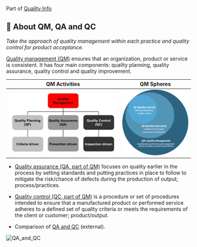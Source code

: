 Part of [Quality Info](/README.md)

## :open_file_folder: About QM, QA and QC

_Take the approach of quality management within each practice and quality control for product acceptance._

[Quality management (QM)](https://en.wikipedia.org/wiki/Quality_management) ensures that an organization,
product or service is consistent. It has four main components: quality planning, quality assurance,
quality control and quality improvement.

| QM Activities                                       | QM Spheres                                                              |
| --------------------------------------------------- | ----------------------------------------------------------------------- |
| ![QM_QA_QC](/images/qm-qa-qc.jpg) | ![QM Spheres](/images/quality-management-spheres.jpg) |

- [Quality assurance (QA, part of QM)](http://wiki.c2.com/?QualityAssuranceIsNotQualityControl) focuses on quality earlier in the process by setting standards and putting practices in place to follow to mitigate the risk/chance of defects during the production of output; process/practices.

- [Quality control (QC, part of QM)](http://whatis.techtarget.com/definition/quality-control-QC) is a procedure
  or set of procedures intended to ensure that a manufactured product or performed service adheres to a
  defined set of quality criteria or meets the requirements of the client or customer; product/output.

- Comparison of [QA and QC](https://www.diffen.com/difference/Quality_Assurance_vs_Quality_Control) (external).

![QA_and_QC](/practices/quality/images/QA_yin_and_yang_QC.jpg)
